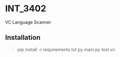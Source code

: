 # INT_3402
VC Language Scanner

## Installation

> pip install -r requirements.txt
> py main.py test.vc

